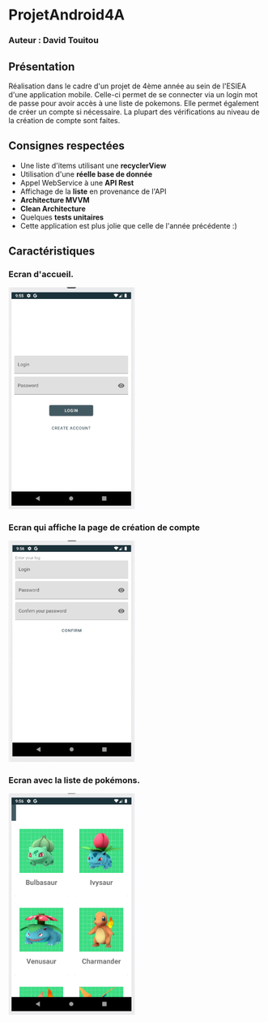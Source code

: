 # ProjetAndroid4A
### Auteur : David Touitou
## Présentation
Réalisation dans le cadre d'un projet de 4ème année au sein de l'ESIEA d'une application mobile. Celle-ci permet de se connecter via un login mot de passe pour avoir accès à une liste de pokemons. Elle permet également de créer un compte si nécessaire. La plupart des vérifications au niveau de la création de compte sont faites.

## Consignes respectées
- Une liste d'items utilisant une **recyclerView**
- Utilisation d'une **réelle base de donnée**
- Appel WebService à une **API Rest**
- Affichage de la **liste** en provenance de l'API
- **Architecture MVVM** 
- **Clean Architecture**
- Quelques **tests unitaires**
- Cette application est plus jolie que celle de l'année précédente :)

## Caractéristiques

### Ecran d'accueil.

<img src="ImgProjMob4A/FirstScreen.PNG" width="250">


### Ecran qui affiche la page de création de compte

<img src="ImgProjMob4A/CreateAccountScreen.PNG" width="250">


### Ecran avec la liste de pokémons.

<img src="ImgProjMob4A/ListScreen.PNG" width="250">
